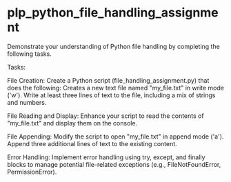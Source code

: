 # plp_python_file_handling_assignment
Demonstrate your understanding of Python file handling by completing the following tasks.

Tasks:

File Creation:
Create a Python script (file_handling_assignment.py) that does the following:
Creates a new text file named "my_file.txt" in write mode ('w').
Write at least three lines of text to the file, including a mix of strings and numbers.

File Reading and Display:
Enhance your script to read the contents of "my_file.txt" and display them on the console.

File Appending:
Modify the script to open "my_file.txt" in append mode ('a').
Append three additional lines of text to the existing content.

Error Handling:
Implement error handling using try, except, and finally blocks to manage potential file-related exceptions (e.g., FileNotFoundError, PermissionError).